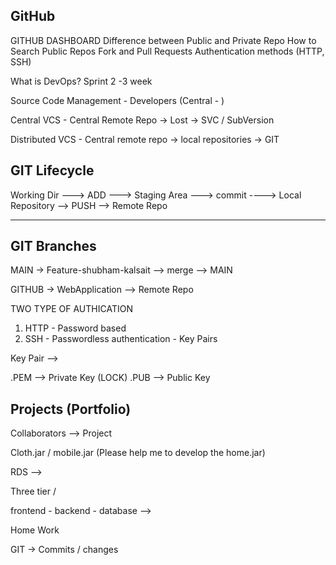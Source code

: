 ## GitHub
GITHUB DASHBOARD
Difference between Public and Private Repo
How to Search Public Repos
Fork and Pull Requests
Authentication methods (HTTP, SSH)




What is DevOps?
Sprint 2 -3 week

Source Code Management - Developers (Central - )


Central VCS - Central Remote Repo -> Lost -> SVC / SubVersion

Distributed VCS - Central remote repo -> local repositories -> GIT

GIT Lifecycle
--------------

Working Dir ---> ADD ---> Staging Area ---> commit ----> Local Repository --> PUSH --> Remote Repo

------------


GIT Branches 
-------------

MAIN -> Feature-shubham-kalsait --> merge --> MAIN


GITHUB -> WebApplication --> Remote Repo


TWO TYPE OF AUTHICATION 
1. HTTP - Password based
2. SSH - Passwordless authentication - Key Pairs


Key Pair --> 


.PEM --> Private Key (LOCK)
.PUB --> Public Key 


Projects (Portfolio) 
------

Collaborators --> Project 


Cloth.jar / mobile.jar 
(Please help me to develop the home.jar)




RDS -->


Three tier / 

frontend - backend - database -->

Home Work

GIT -> Commits / changes 












